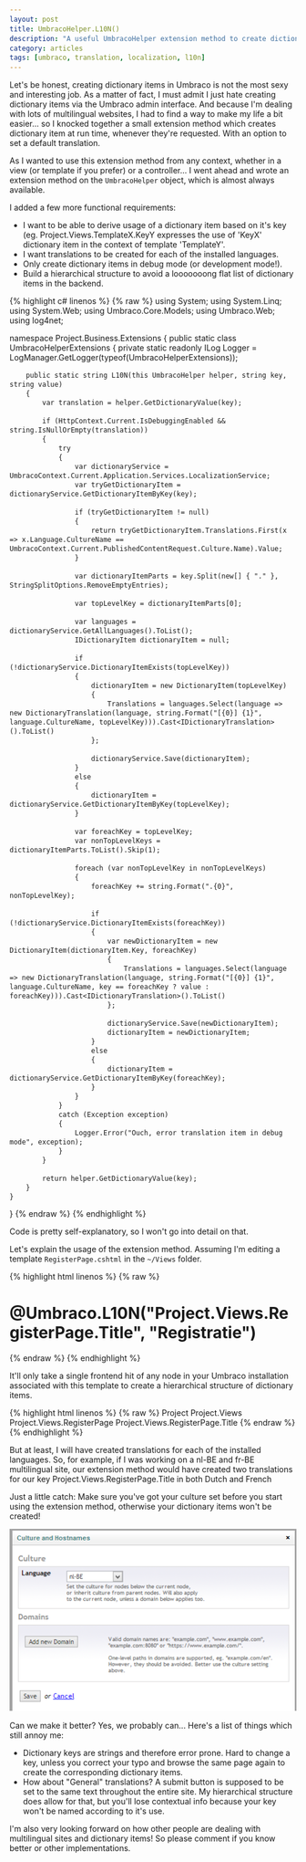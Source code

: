 ```yaml
---
layout: post
title: UmbracoHelper.L10N()
description: "A useful UmbracoHelper extension method to create dictionary items 'on the fly'"
category: articles
tags: [umbraco, translation, localization, l10n]
---
```


Let's be honest, creating dictionary items in Umbraco is not the most sexy and interesting job. As a matter of fact, I must admit I just hate creating dictionary items via the Umbraco admin interface. And because I'm dealing with lots of multilingual websites, I had to find a way to make my life a bit easier... so I knocked together a small extension method which creates dictionary item at run time, whenever they're requested. With an option to set a default translation.

As I wanted to use this extension method from any context, whether in a view (or template if you prefer) or a controller... I went ahead and wrote an extension method on the <code>UmbracoHelper</code> object, which is almost always available.

I added a few more functional requirements:
 
* I want to be able to derive usage of a dictionary item based on it's key (eg. Project.Views.TemplateX.KeyY expresses the use of 'KeyX' dictionary item in the context of template 'TemplateY'.
* I want translations to be created for each of the installed languages.
* Only create dictionary items in debug mode (or development mode!).
* Build a hierarchical structure to avoid a looooooong flat list of dictionary items in the backend.

{% highlight c# linenos %}
{% raw %}
using System;
using System.Linq;
using System.Web;
using Umbraco.Core.Models;
using Umbraco.Web;
using log4net;

namespace Project.Business.Extensions
{
    public static class UmbracoHelperExtensions
    {
        private static readonly ILog Logger = LogManager.GetLogger(typeof(UmbracoHelperExtensions));

        public static string L10N(this UmbracoHelper helper, string key, string value)
        {
            var translation = helper.GetDictionaryValue(key);

            if (HttpContext.Current.IsDebuggingEnabled && string.IsNullOrEmpty(translation))
            {
                try
                {
                    var dictionaryService = UmbracoContext.Current.Application.Services.LocalizationService;
                    var tryGetDictionaryItem = dictionaryService.GetDictionaryItemByKey(key);

                    if (tryGetDictionaryItem != null)
                    {
                        return tryGetDictionaryItem.Translations.First(x => x.Language.CultureName == UmbracoContext.Current.PublishedContentRequest.Culture.Name).Value;
                    }

                    var dictionaryItemParts = key.Split(new[] { "." }, StringSplitOptions.RemoveEmptyEntries);

                    var topLevelKey = dictionaryItemParts[0];

                    var languages = dictionaryService.GetAllLanguages().ToList();
                    IDictionaryItem dictionaryItem = null;

                    if (!dictionaryService.DictionaryItemExists(topLevelKey))
                    {
                        dictionaryItem = new DictionaryItem(topLevelKey)
                        {
                            Translations = languages.Select(language => new DictionaryTranslation(language, string.Format("[{0}] {1}", language.CultureName, topLevelKey))).Cast<IDictionaryTranslation>().ToList()
                        };

                        dictionaryService.Save(dictionaryItem);
                    }
                    else
                    {
                        dictionaryItem = dictionaryService.GetDictionaryItemByKey(topLevelKey);
                    }

                    var foreachKey = topLevelKey;
                    var nonTopLevelKeys = dictionaryItemParts.ToList().Skip(1);

                    foreach (var nonTopLevelKey in nonTopLevelKeys)
                    {
                        foreachKey += string.Format(".{0}", nonTopLevelKey);

                        if (!dictionaryService.DictionaryItemExists(foreachKey))
                        {
                            var newDictionaryItem = new DictionaryItem(dictionaryItem.Key, foreachKey)
                            {
                                Translations = languages.Select(language => new DictionaryTranslation(language, string.Format("[{0}] {1}", language.CultureName, key == foreachKey ? value : foreachKey))).Cast<IDictionaryTranslation>().ToList()
                            };

                            dictionaryService.Save(newDictionaryItem);
                            dictionaryItem = newDictionaryItem;
                        }
                        else
                        {
                            dictionaryItem = dictionaryService.GetDictionaryItemByKey(foreachKey);
                        }
                    }
                }
                catch (Exception exception)
                {
                    Logger.Error("Ouch, error translation item in debug mode", exception);
                }
            }

            return helper.GetDictionaryValue(key);
        }
    }
}
{% endraw %}
{% endhighlight %}

Code is pretty self-explanatory, so I won't go into detail on that.

Let's explain the usage of the extension method. Assuming I'm editing a template <code>RegisterPage.cshtml</code> in the <code>~/Views</code> folder.

{% highlight html linenos %}
{% raw %}
<h1>@Umbraco.L10N("Project.Views.RegisterPage.Title", "Registratie")</h1>
{% endraw %}
{% endhighlight %}

It'll only take a single frontend hit of any node in your Umbraco installation associated with this template to create a hierarchical structure of dictionary items.

{% highlight html linenos %}
{% raw %}
Project
	Project.Views
		Project.Views.RegisterPage
			Project.Views.RegisterPage.Title
{% endraw %}
{% endhighlight %}

But at least, I will have created translations for each of the installed languages. So, for example, if I was working on a nl-BE and fr-BE multilingual site, our extension method would have created two translations for our key Project.Views.RegisterPage.Title in both Dutch and French

Just a little catch: Make sure you've got your culture set before you start using the extension method, otherwise your dictionary items won't be created!

![Setting cuture](/images/posts/culture-and-hostnames-l10n.png)

Can we make it better? Yes, we probably can... Here's a list of things which still annoy me:

* Dictionary keys are strings and therefore error prone. Hard to change a key, unless you correct your typo and browse the same page again to create the corresponding dictionary items.
* How about "General" translations? A submit button is supposed to be set to the same text throughout the entire site. My hierarchical structure does allow for that, but you'll lose contextual info because your key won't be named according to it's use.

I'm also very looking forward on how other people are dealing with multilingual sites and dictionary items! So please comment if you know better or other implementations.
